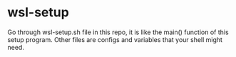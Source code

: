 # wsl-setup
Go through wsl-setup.sh file in this repo, it is like the main() function of this setup program.
Other files are configs and variables that your shell might need.
